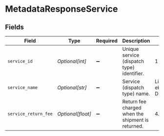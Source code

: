 # MetadataResponseService


## Fields

| Field                                             | Type                                              | Required                                          | Description                                       | Example                                           |
| ------------------------------------------------- | ------------------------------------------------- | ------------------------------------------------- | ------------------------------------------------- | ------------------------------------------------- |
| `service_id`                                      | *Optional[int]*                                   | :heavy_minus_sign:                                | Unique service (dispatch type) identifier.        | 1                                                 |
| `service_name`                                    | *Optional[str]*                                   | :heavy_minus_sign:                                | Service (dispatch type) name.                     | List zwykły ekonomiczny D+4                       |
| `service_return_fee`                              | *Optional[float]*                                 | :heavy_minus_sign:                                | Return fee charged when the shipment is returned. | 4.99                                              |